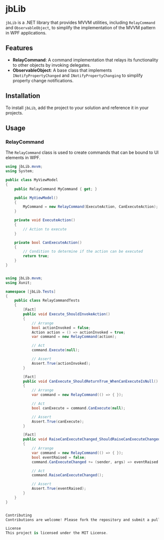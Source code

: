 # jbLib

`jbLib` is a .NET library that provides MVVM utilities, including `RelayCommand` and `ObservableObject`, to simplify the implementation of the MVVM pattern in WPF applications.

## Features

- **RelayCommand**: A command implementation that relays its functionality to other objects by invoking delegates.
- **ObservableObject**: A base class that implements `INotifyPropertyChanged` and `INotifyPropertyChanging` to simplify property change notifications.

## Installation

To install `jbLib`, add the project to your solution and reference it in your projects.

## Usage

### RelayCommand

The `RelayCommand` class is used to create commands that can be bound to UI elements in WPF.

```csharp
using jbLib.mvvm;
using System;

public class MyViewModel
{
    public RelayCommand MyCommand { get; }

    public MyViewModel()
    {
        MyCommand = new RelayCommand(ExecuteAction, CanExecuteAction);
    }

    private void ExecuteAction()
    {
        // Action to execute
    }

    private bool CanExecuteAction()
    {
        // Condition to determine if the action can be executed
        return true;
    }
}


using jbLib.mvvm;
using Xunit;

namespace [jbLib.Tests]
{
    public class RelayCommandTests
    {
        [Fact]
        public void Execute_ShouldInvokeAction()
        {
            // Arrange
            bool actionInvoked = false;
            Action action = () => actionInvoked = true;
            var command = new RelayCommand(action);

            // Act
            command.Execute(null);

            // Assert
            Assert.True(actionInvoked);
        }

        [Fact]
        public void CanExecute_ShouldReturnTrue_WhenCanExecuteIsNull()
        {
            // Arrange
            var command = new RelayCommand(() => { });

            // Act
            bool canExecute = command.CanExecute(null);

            // Assert
            Assert.True(canExecute);
        }

        [Fact]
        public void RaiseCanExecuteChanged_ShouldRaiseCanExecuteChangedEvent()
        {
            // Arrange
            var command = new RelayCommand(() => { });
            bool eventRaised = false;
            command.CanExecuteChanged += (sender, args) => eventRaised = true;

            // Act
            command.RaiseCanExecuteChanged();

            // Assert
            Assert.True(eventRaised);
        }
    }
}


Contributing
Contributions are welcome! Please fork the repository and submit a pull request.

License
This project is licensed under the MIT License.